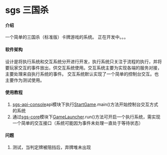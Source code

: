 # sgs 三国杀

#### 介绍
一个简单的三国杀（标准版）卡牌游戏的系统。
正在开发中。。。

#### 软件架构
设计是将执行系统和交互系统分开进行开发，执行系统只关注于流程的执行，并将要玩家交互的事件放出，供交互系统使用。交互系统主要为实现各端的服务对接，主要处理来自执行系统的事件。
交互系统默认实现了一个简单的控制台交互。也主要作为测试使用。


#### 使用教程

1.  [sgs-api-console](sgs-api-console)api模块下执行[StartGame](sgs-api-console%2Fsrc%2Fmain%2Fjava%2Fcom%2Fjh%2Fsgs%2FStartGame.java).main()方法开始控制台交互方式的系统
2.  通过[sgs-core](sgs-core)模块下[GameLauncher](sgs-core%2Fsrc%2Fmain%2Fjava%2Fcom%2Fjh%2Fsgs%2Fcore%2FGameLauncher.java).run()方法可开启一个执行系统，需实现一个简单的交互接口（系统可能因为事件未处理一直处于等待状态）

#### 问题

1. 测试，当判定牌被阻挡后，弃牌堆未出现